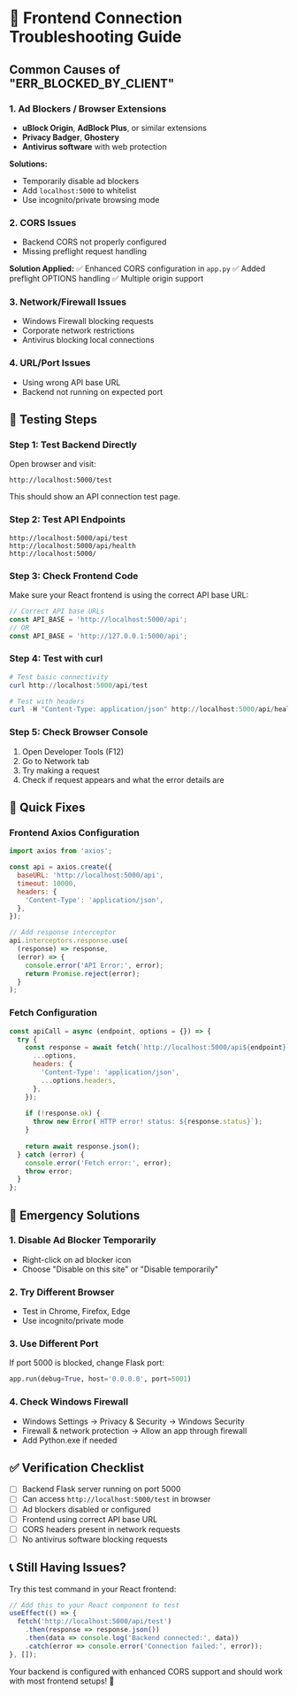 # 🔧 Frontend Connection Troubleshooting Guide

## Common Causes of "ERR_BLOCKED_BY_CLIENT"

### 1. **Ad Blockers / Browser Extensions**
- **uBlock Origin**, **AdBlock Plus**, or similar extensions
- **Privacy Badger**, **Ghostery**
- **Antivirus software** with web protection

**Solutions:**
- Temporarily disable ad blockers
- Add `localhost:5000` to whitelist
- Use incognito/private browsing mode

### 2. **CORS Issues**
- Backend CORS not properly configured
- Missing preflight request handling

**Solution Applied:**
✅ Enhanced CORS configuration in `app.py`
✅ Added preflight OPTIONS handling
✅ Multiple origin support

### 3. **Network/Firewall Issues**
- Windows Firewall blocking requests
- Corporate network restrictions
- Antivirus blocking local connections

### 4. **URL/Port Issues**
- Using wrong API base URL
- Backend not running on expected port

## 🧪 Testing Steps

### Step 1: Test Backend Directly
Open browser and visit:
```
http://localhost:5000/test
```
This should show an API connection test page.

### Step 2: Test API Endpoints
```
http://localhost:5000/api/test
http://localhost:5000/api/health
http://localhost:5000/
```

### Step 3: Check Frontend Code
Make sure your React frontend is using the correct API base URL:

```javascript
// Correct API base URLs
const API_BASE = 'http://localhost:5000/api';
// OR
const API_BASE = 'http://127.0.0.1:5000/api';
```

### Step 4: Test with curl
```powershell
# Test basic connectivity
curl http://localhost:5000/api/test

# Test with headers
curl -H "Content-Type: application/json" http://localhost:5000/api/health
```

### Step 5: Check Browser Console
1. Open Developer Tools (F12)
2. Go to Network tab
3. Try making a request
4. Check if request appears and what the error details are

## 🔧 Quick Fixes

### Frontend Axios Configuration
```javascript
import axios from 'axios';

const api = axios.create({
  baseURL: 'http://localhost:5000/api',
  timeout: 10000,
  headers: {
    'Content-Type': 'application/json',
  },
});

// Add response interceptor
api.interceptors.response.use(
  (response) => response,
  (error) => {
    console.error('API Error:', error);
    return Promise.reject(error);
  }
);
```

### Fetch Configuration
```javascript
const apiCall = async (endpoint, options = {}) => {
  try {
    const response = await fetch(`http://localhost:5000/api${endpoint}`, {
      ...options,
      headers: {
        'Content-Type': 'application/json',
        ...options.headers,
      },
    });
    
    if (!response.ok) {
      throw new Error(`HTTP error! status: ${response.status}`);
    }
    
    return await response.json();
  } catch (error) {
    console.error('Fetch error:', error);
    throw error;
  }
};
```

## 🚨 Emergency Solutions

### 1. Disable Ad Blocker Temporarily
- Right-click on ad blocker icon
- Choose "Disable on this site" or "Disable temporarily"

### 2. Try Different Browser
- Test in Chrome, Firefox, Edge
- Use incognito/private mode

### 3. Use Different Port
If port 5000 is blocked, change Flask port:
```python
app.run(debug=True, host='0.0.0.0', port=5001)
```

### 4. Check Windows Firewall
- Windows Settings → Privacy & Security → Windows Security
- Firewall & network protection → Allow an app through firewall
- Add Python.exe if needed

## ✅ Verification Checklist

- [ ] Backend Flask server running on port 5000
- [ ] Can access `http://localhost:5000/test` in browser
- [ ] Ad blockers disabled or configured
- [ ] Frontend using correct API base URL
- [ ] CORS headers present in network requests
- [ ] No antivirus software blocking requests

## 📞 Still Having Issues?

Try this test command in your React frontend:
```javascript
// Add this to your React component to test
useEffect(() => {
  fetch('http://localhost:5000/api/test')
    .then(response => response.json())
    .then(data => console.log('Backend connected:', data))
    .catch(error => console.error('Connection failed:', error));
}, []);
```

Your backend is configured with enhanced CORS support and should work with most frontend setups! 🚀
